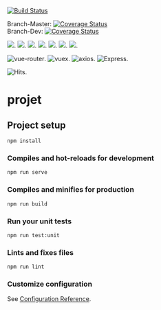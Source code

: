 [![Build Status](https://travis-ci.org/revolalex/yann-vue.svg?branch=master)](https://travis-ci.org/revolalex/yann-vue)

Branch-Master: [![Coverage Status](https://coveralls.io/repos/github/revolalex/yann-vue/badge.svg?branch=master)](https://coveralls.io/github/revolalex/yann-vue?branch=master)
<br/>
Branch-Dev:   [![Coverage Status](https://coveralls.io/repos/github/revolalex/yann-vue/badge.svg?branch=dev)](https://coveralls.io/github/revolalex/yann-vue?branch=dev)



![](https://img.shields.io/badge/made%20with-vue.js-green?logo=vue.js).
![](https://img.shields.io/badge/made%20with-Bootstrap_vue-blueviolet?logo=Bootstrap).
![](https://img.shields.io/badge/made%20with-Node.js-succes?logo=Node.js).
![](https://img.shields.io/badge/made%20with-mysql-blue?logo=mysql).
![](https://img.shields.io/badge/made%20with-jsonwebtokens-orange?logo=jsonwebtokens).
![](https://img.shields.io/badge/made%20with-bcrypt-red?logo=letsencrypt).
![](https://img.shields.io/badge/made%20with-jest-red?logo=jest).


<img src="https://img.shields.io/badge/vue.router-green.svg" alt="vue-router">.
<img src="https://img.shields.io/badge/vuex-green.svg" alt="vuex">.
<img src="https://img.shields.io/badge/axios-succes.svg" alt="axios">.
<img src="https://img.shields.io/badge/Express-succes.svg" alt="Express">. 
<br>


<img src="https://hitcounter.pythonanywhere.com/count/tag.svg?url=https%3A%2F%2Fgithub.com%2Frevolalex%2Fyann-vue" alt="Hits">.



# projet

## Project setup
```
npm install
```

### Compiles and hot-reloads for development
```
npm run serve
```

### Compiles and minifies for production
```
npm run build
```

### Run your unit tests
```
npm run test:unit
```

### Lints and fixes files
```
npm run lint
```

### Customize configuration
See [Configuration Reference](https://cli.vuejs.org/config/).
